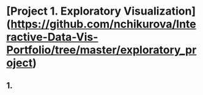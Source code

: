 # [Project 1. Exploratory Visualization] (https://github.com/nchikurova/Interactive-Data-Vis-Portfolio/tree/master/exploratory_project)
## 1. 
